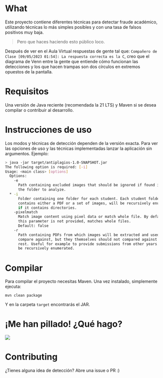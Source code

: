 # What
Este proyecto contiene diferentes técnicas para detectar fraude académico, utilizando técnicas lo más simples posibles y con una tasa de falsos positivos muy baja.

> Pero que haces haciendo esto público loco.

Después de ver en el Aula Virtual respuestas de gente tal que: `Compañero de Clase [09/05/2023 01:54]: La respuesta correcta es la C`,
creo que el diagrama de Venn entre la gente que entiende cómo funcionan las detecciones y los que hacen trampas son dos círculos en extremos opuestos de la pantalla.

# Requisitos
Una versión de Java reciente (recomendada la 21 LTS) y Maven si se desea compilar o contribuir al desarrollo.

# Instrucciones de uso
Los modos y técnicas de detección dependen de la versión exacta.
Para ver las opciones de uso y las técnicas implementadas lanzar la aplicación sin argumentos. Ejemplo:
```bash
> java -jar target/antiplagios-1.0-SNAPSHOT.jar
The following option is required: [-i]
Usage: <main class> [options]
  Options:
    -e
      Path containing excluded images that should be ignored if found inside
      the folder to analyze.
  * -i
      Folder containing one folder for each student. Each student folder
      contains either a PDF or a set of images, will be recursively enumerated
      if it contains directories.
    -pixelmatch
      Match image content using pixel data or match whole file. By default, if
      this parameter is not provided, matches whole files.
      Default: false
    -r
      Path containing PDFs from which images will be extracted and used to
      compare against, but they themselves should not compared against the
      rest. Useful for example to provide submissions from other years. Will
      be recursively enumerated.
```

# Compilar
Para compilar el proyecto necesitas Maven. Una vez instalado, simplemente ejecuta:
```
mvn clean package
```
Y en la carpeta `target` encontrarás el JAR.

# ¡Me han pillado! ¿Qué hago?
![](https://www.memecreator.org/static/images/memes/5454642.jpg)

# Contributing
¿Tienes alguna idea de detección? Abre una issue o PR :)
